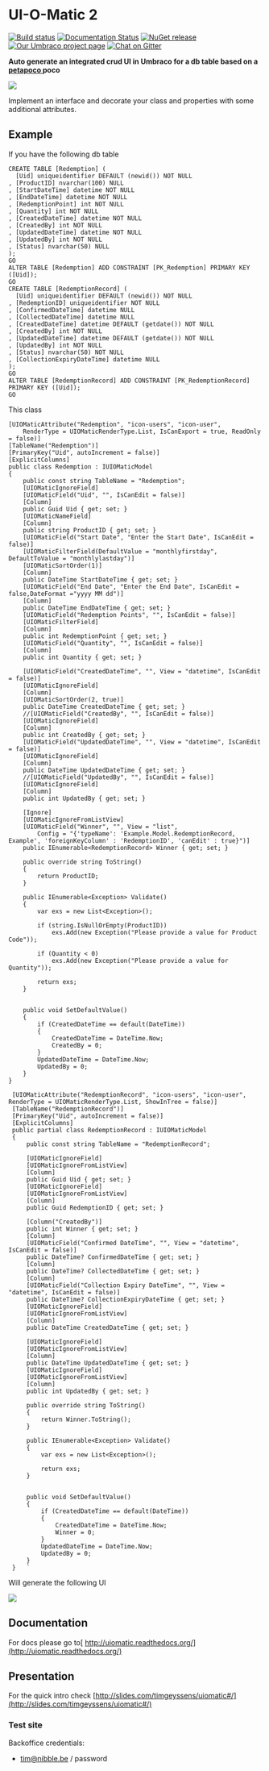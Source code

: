 # UI-O-Matic 2 #

[![Build status](https://ci.appveyor.com/api/projects/status/94932v6vx6mp2g57?svg=true)](https://ci.appveyor.com/project/TimGeyssens/uiomatic)
[![Documentation Status](https://readthedocs.org/projects/uiomatic/badge/?version=latest)](http://uiomatic.readthedocs.org/en/latest/)
[![NuGet release](https://img.shields.io/nuget/v/Nibble.Umbraco.UIOMatic.svg)](https://www.nuget.org/packages/Nibble.Umbraco.UIOMatic)
[![Our Umbraco project page](https://img.shields.io/badge/our-umbraco-orange.svg)](https://our.umbraco.org/projects/developer-tools/ui-o-matic/)
[![Chat on Gitter](https://img.shields.io/badge/gitter-join_chat-green.svg)](https://gitter.im/TimGeyssens/UIOMatic)

**Auto generate an integrated crud UI in Umbraco for a db table based on a [petapoco ](http://www.toptensoftware.com/petapoco/)poco**

![](logo.png)

Implement an interface and decorate your class and properties with some additional attributes.

## Example ##
If you have the following db table

    CREATE TABLE [Redemption] (
      [Uid] uniqueidentifier DEFAULT (newid()) NOT NULL
    , [ProductID] nvarchar(100) NULL
    , [StartDateTime] datetime NOT NULL
    , [EndDateTime] datetime NOT NULL
    , [RedemptionPoint] int NOT NULL
    , [Quantity] int NOT NULL
    , [CreatedDateTime] datetime NOT NULL
    , [CreatedBy] int NOT NULL
    , [UpdatedDateTime] datetime NOT NULL
    , [UpdatedBy] int NOT NULL
    , [Status] nvarchar(50) NULL
    );
    GO
    ALTER TABLE [Redemption] ADD CONSTRAINT [PK_Redemption] PRIMARY KEY ([Uid]);
    GO
    CREATE TABLE [RedemptionRecord] (
      [Uid] uniqueidentifier DEFAULT (newid()) NOT NULL
    , [RedemptionID] uniqueidentifier NOT NULL
    , [ConfirmedDateTime] datetime NULL
    , [CollectedDateTime] datetime NULL
    , [CreatedDateTime] datetime DEFAULT (getdate()) NOT NULL
    , [CreatedBy] int NOT NULL
    , [UpdatedDateTime] datetime DEFAULT (getdate()) NOT NULL
    , [UpdatedBy] int NOT NULL
    , [Status] nvarchar(50) NOT NULL
    , [CollectionExpiryDateTime] datetime NULL
    );
    GO
    ALTER TABLE [RedemptionRecord] ADD CONSTRAINT [PK_RedemptionRecord] PRIMARY KEY ([Uid]);
    GO


This class

    [UIOMaticAttribute("Redemption", "icon-users", "icon-user",
        RenderType = UIOMaticRenderType.List, IsCanExport = true, ReadOnly = false)]
    [TableName("Redemption")]
    [PrimaryKey("Uid", autoIncrement = false)]
    [ExplicitColumns]
    public class Redemption : IUIOMaticModel
    {
        public const string TableName = "Redemption";
        [UIOMaticIgnoreField]
        [UIOMaticField("Uid", "", IsCanEdit = false)]
        [Column]
        public Guid Uid { get; set; }
        [UIOMaticNameField]
        [Column]
        public string ProductID { get; set; }
        [UIOMaticField("Start Date", "Enter the Start Date", IsCanEdit = false)]
        [UIOMaticFilterField(DefaultValue = "monthlyfirstday", DefaultToValue = "monthlylastday")]
        [UIOMaticSortOrder(1)]
        [Column]
        public DateTime StartDateTime { get; set; }
        [UIOMaticField("End Date", "Enter the End Date", IsCanEdit = false,DateFormat ="yyyy MM dd")]
        [Column]
        public DateTime EndDateTime { get; set; }
        [UIOMaticField("Redemption Points", "", IsCanEdit = false)]
        [UIOMaticFilterField]
        [Column]
        public int RedemptionPoint { get; set; }
        [UIOMaticField("Quantity", "", IsCanEdit = false)]
        [Column]
        public int Quantity { get; set; }

        [UIOMaticField("CreatedDateTime", "", View = "datetime", IsCanEdit = false)]
        [UIOMaticIgnoreField]
        [Column]
        [UIOMaticSortOrder(2, true)]
        public DateTime CreatedDateTime { get; set; }
        //[UIOMaticField("CreatedBy", "", IsCanEdit = false)]
        [UIOMaticIgnoreField]
        [Column]
        public int CreatedBy { get; set; }
        [UIOMaticField("UpdatedDateTime", "", View = "datetime", IsCanEdit = false)]
        [UIOMaticIgnoreField]
        [Column]
        public DateTime UpdatedDateTime { get; set; }
        //[UIOMaticField("UpdatedBy", "", IsCanEdit = false)]
        [UIOMaticIgnoreField]
        [Column]
        public int UpdatedBy { get; set; }

        [Ignore]
        [UIOMaticIgnoreFromListView]
        [UIOMaticField("Winner", "", View = "list",
            Config = "{'typeName': 'Example.Model.RedemptionRecord, Example', 'foreignKeyColumn' : 'RedemptionID', 'canEdit' : true}")]
        public IEnumerable<RedemptionRecord> Winner { get; set; }

        public override string ToString()
        {
            return ProductID;
        }

        public IEnumerable<Exception> Validate()
        {
            var exs = new List<Exception>();

            if (string.IsNullOrEmpty(ProductID))
                exs.Add(new Exception("Please provide a value for Product Code"));

            if (Quantity < 0)
                exs.Add(new Exception("Please provide a value for Quantity"));

            return exs;
        }


        public void SetDefaultValue()
        {
            if (CreatedDateTime == default(DateTime))
            {
                CreatedDateTime = DateTime.Now;
                CreatedBy = 0;
            }
            UpdatedDateTime = DateTime.Now;
            UpdatedBy = 0;
        }
    }
    
     [UIOMaticAttribute("RedemptionRecord", "icon-users", "icon-user", RenderType = UIOMaticRenderType.List, ShowInTree = false)]
     [TableName("RedemptionRecord")]
     [PrimaryKey("Uid", autoIncrement = false)]
     [ExplicitColumns]
     public partial class RedemptionRecord : IUIOMaticModel
     {
         public const string TableName = "RedemptionRecord";
 
         [UIOMaticIgnoreField]
         [UIOMaticIgnoreFromListView]
         [Column]
         public Guid Uid { get; set; }
         [UIOMaticIgnoreField]
         [UIOMaticIgnoreFromListView]
         [Column]
         public Guid RedemptionID { get; set; }
 
         [Column("CreatedBy")]
         public int Winner { get; set; }
         [Column]
         [UIOMaticField("Confirmed DateTime", "", View = "datetime", IsCanEdit = false)]
         public DateTime? ConfirmedDateTime { get; set; }
         [Column]
         public DateTime? CollectedDateTime { get; set; }
         [Column]
         [UIOMaticField("Collection Expiry DateTime", "", View = "datetime", IsCanEdit = false)]
         public DateTime? CollectionExpiryDateTime { get; set; }
         [UIOMaticIgnoreField]
         [UIOMaticIgnoreFromListView]
         [Column]
         public DateTime CreatedDateTime { get; set; }
 
         [UIOMaticIgnoreField]
         [UIOMaticIgnoreFromListView]
         [Column]
         public DateTime UpdatedDateTime { get; set; }
         [UIOMaticIgnoreField]
         [UIOMaticIgnoreFromListView]
         [Column]
         public int UpdatedBy { get; set; }
         
         public override string ToString()
         {
             return Winner.ToString();
         }
 
         public IEnumerable<Exception> Validate()
         {
             var exs = new List<Exception>();
             
             return exs;
         }
 
 
         public void SetDefaultValue()
         {
             if (CreatedDateTime == default(DateTime))
             {
                 CreatedDateTime = DateTime.Now;
                 Winner = 0;
             }
             UpdatedDateTime = DateTime.Now;
             UpdatedBy = 0;
         } 
     }   `

Will generate the following UI

![](example.png)

## Documentation ##

For docs please go to[ http://uiomatic.readthedocs.org/](http://uiomatic.readthedocs.org/)

## Presentation ##
For the quick intro check [http://slides.com/timgeyssens/uiomatic#/](http://slides.com/timgeyssens/uiomatic#/)

### Test site ###
Backoffice credentials: 
- tim@nibble.be / password


